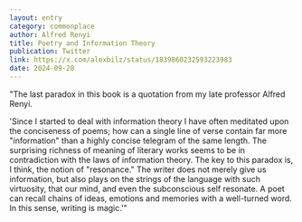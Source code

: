 ```yaml
---
layout: entry
category: commonplace
author: Alfred Renyi
title: Poetry and Information Theory
publication: Twitter
link: https://x.com/alexbilz/status/1839860232593223983
date: 2024-09-28
---
```


"The last paradox in this book is a quotation from my late professor Alfred Renyi.

'Since I started to deal with information theory I have often meditated upon the conciseness of poems; how can a single line of verse contain far more "information" than a highly concise telegram of the same length. The surprising richness of meaning of literary works seems to be in contradiction with the laws of information theory. The key to this paradox is, I think, the notion of "resonance." The writer does not merely give us information, but also plays on the strings of the language with such virtuosity, that our mind, and even the subconscious self resonate. A poet can recall chains of ideas, emotions and memories with a well-turned word. In this sense, writing is magic.'"
